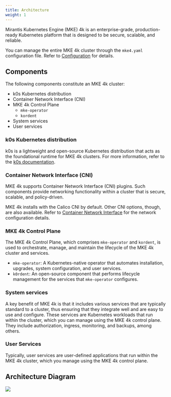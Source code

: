 ```yaml
---
title: Architecture
weight: 1
---
```


Mirantis Kubernetes Engine (MKE) 4k is an enterprise-grade, production-ready
Kubernetes platform that is designed to be secure, scalable, and reliable.

You can manage the entire MKE 4k cluster through the `mke4.yaml` configuration
file. Refer to [Configuration](../configuration) for details.

## Components

The following components constitute an MKE 4k cluster:

- k0s Kubernetes distribution
- Container Network Interface (CNI)
- MKE 4k Control Plane
  - `mke-operator`
  - `kordent`
- System services
- User services

### k0s Kubernetes distribution

k0s is a lightweight and open-source Kubernetes distribution that acts as the
foundational runtime for MKE 4k clusters. For more information, refer to the
[k0s documentation](https://docs.k0sproject.io/stable/).

### Container Network Interface (CNI)

MKE 4k supports Container Network Interface (CNI) plugins. Such components
provide networking functionality within a cluster that is secure, scalable, and
policy-driven.

MKE 4k installs with the Calico CNI by default. Other CNI options, though, are also available. Refer to [Container Network
Interface](../../configuration/container-network-interface) for the network configuration details.

### MKE 4k Control Plane

The MKE 4k Control Plane, which comprises `mke-operator` and `kordent`,
is used to orchestrate, manage, and maintain the lifecycle of the MKE 4k
cluster and services.

- `mke-operator`: A Kubernetes-native operator that automates installation,
  upgrades, system configuration, and user services.
- `k0rdent`: An open-source component that performs lifecycle management for
  the services that `mke-operator` configures.

### System services

A key benefit of MKE 4k is that it includes various services that are typically
standard to a cluster, thus ensuring that they integrate well and are easy to
use and configure. These services are Kubernetes workloads that run within the
cluster, which you can manage using the MKE 4k control plane. They include
authorization, ingress, monitoring, and backups, among others.

### User Services

Typically, user services are user-defined applications that run within the MKE
4k cluster, which you manage using the MKE 4k control plane.

## Architecture Diagram

<img src="/mke-docs/images/mke4-architecture.drawio.svg" id="myBtn"></img>

<div id="myModal" class="modal">
  <div class="modal-content">
    <span class="close">&times;</span>
    <img src="/mke-docs/images/mke4-architecture.drawio.svg">
  </div>
</div>

<script>
var modal = document.getElementById("myModal");
var btn = document.getElementById("myBtn");
var span = document.getElementsByClassName("close")[0];

// When the user clicks the button, open the modal
btn.onclick = function() {
  modal.style.display = "block";
}

// When the user clicks on <span> (x), close the modal
span.onclick = function() {
  modal.style.display = "none";
}

// When the user clicks anywhere outside of the modal, close it
window.onclick = function(event) {
  if (event.target == modal) {
    modal.style.display = "none";
  }
}
</script>

<style>
.modal {
  display: none; /* Hidden by default */
  position: fixed; /* Stay in place */
  z-index: 1; /* Sit on top */
  padding-top: 100px; /* Location of the box */
  left: 0;
  top: 0;
  width: 90%; /* Full width */
  height: 90%; /* Full height */
  overflow: auto; /* Enable scroll if needed */
  background-color: rgb(0,0,0); /* Fallback color */
  background-color: rgba(0,0,0,0.4); /* Black w/ opacity */
}

/* Modal Content */
.modal-content {
  background-color: #fefefe;
  margin: auto;
  padding: 20px;
  border: 1px solid #888;
  width: 80%;
}

/* The Close Button */
.close {
  color: #aaaaaa;
  float: right;
  font-size: 28px;
  font-weight: bold;
}

.close:hover,
.close:focus {
  color: #000;
  text-decoration: none;
  cursor: pointer;
}
</style>